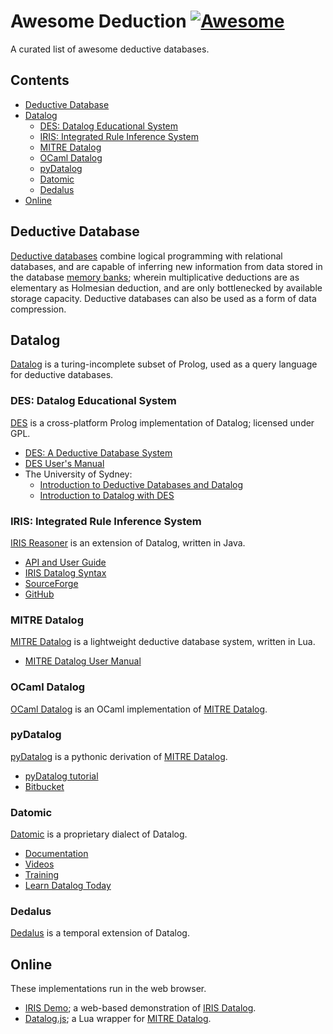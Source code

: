# Awesome Deduction [![Awesome](https://cdn.rawgit.com/sindresorhus/awesome/d7305f38d29fed78fa85652e3a63e154dd8e8829/media/badge.svg)](https://github.com/sindresorhus/awesome)
A curated list of awesome deductive databases.


## Contents

- [Deductive Database](#deductive-database)
- [Datalog](#datalog)
    - [DES: Datalog Educational System](#des-datalog-educational-system)
    - [IRIS: Integrated Rule Inference System](#iris-integrated-rule-inference-system)
    - [MITRE Datalog](#mitre-datalog)
    - [OCaml Datalog](#ocaml-datalog)
    - [pyDatalog](#pydatalog)
    - [Datomic](#datomic)
    - [Dedalus](dedalus)
- [Online](#online)

## Deductive Database
[Deductive databases](https://en.wikipedia.org/wiki/Deductive_database) combine logical programming with relational databases, and are capable of inferring new information from data stored in the database [memory banks](http://www.imdb.com/character/ch0011083/quotes); wherein multiplicative deductions are as elementary as Holmesian deduction, and are only bottlenecked by available storage capacity. Deductive databases can also be used as a form of data compression.

## Datalog
[Datalog](http://en.wikipedia.org/wiki/Datalog) is a turing-incomplete subset of Prolog, used as a query language for deductive databases.

### DES: Datalog Educational System
[DES](https://sourceforge.net/projects/des/) is a cross-platform Prolog implementation of Datalog; licensed under GPL.
* [DES: A Deductive Database System](http://www.sciencedirect.com/science/article/pii/S157106611100048X)
* [DES User's Manual](http://des.sourceforge.net/html/manual.html)
* The University of Sydney:
    * [Introduction to Deductive Databases and Datalog](http://sydney.edu.au/engineering/it/courses/info2120/lectures/02adv_Datalog.pdf)
    * [Introduction to Datalog with DES](http://sydney.edu.au/engineering/it/courses/info2120/docs/DES_Walkthrough.pdf)

### IRIS: Integrated Rule Inference System
[IRIS Reasoner](http://iris-reasoner.org/) is an extension of Datalog, written in Java.
* [API and User Guide](http://iris-reasoner.org/pages/user_guide.pdf)
* [IRIS Datalog Syntax](http://iris-reasoner.org/syntax)
* [SourceForge](https://sourceforge.net/projects/iris-reasoner/)
* [GitHub](https://github.com/NICTA/iris-reasoner)

### MITRE Datalog
[MITRE Datalog](https://sourceforge.net/projects/datalog/) is a lightweight deductive database system, written in Lua.
* [MITRE Datalog User Manual](http://datalog.sourceforge.net/datalog.html)

### OCaml Datalog
[OCaml Datalog](https://github.com/ramsdell/ocaml-datalog) is an OCaml implementation of [MITRE Datalog](#mitre-datalog).

### pyDatalog
[pyDatalog](https://sites.google.com/site/pydatalog/) is a pythonic derivation of [MITRE Datalog](#mitre-datalog).
* [pyDatalog tutorial](https://sites.google.com/site/pydatalog/Online-datalog-tutorial)
* [Bitbucket](https://bitbucket.org/pcarbonn/pydatalog/wiki/browse/)

### Datomic
[Datomic](http://datomic.com/) is a proprietary dialect of Datalog.
* [Documentation](http://docs.datomic.com/)
* [Videos](http://www.datomic.com/videos.html)
* [Training](http://www.datomic.com/training.html)
* [Learn Datalog Today](http://www.learndatalogtoday.org/)

### Dedalus
[Dedalus](https://www2.eecs.berkeley.edu/Pubs/TechRpts/2009/EECS-2009-173.html) is a temporal extension of Datalog.

## Online
These implementations run in the web browser.
* [IRIS Demo](http://iris-reasoner.org/demo); a web-based demonstration of [IRIS Datalog](#iris-integrated-rule-inference-system).
* [Datalog.js](http://ysangkok.github.io/mitre-datalog.js/wrapper.html); a Lua wrapper for [MITRE Datalog](#mitre-datalog).
